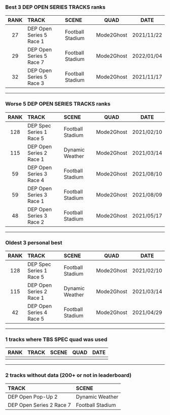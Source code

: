 ### Best 3 DEP OPEN SERIES TRACKS ranks
|RANK|TRACK|SCENE|QUAD|DATE|
|:---:|:---|:---|:---:|:---:|
|27|DEP Open Series 5 Race 1|Football Stadium|Mode2Ghost|2021/11/22|
|29|DEP Open Series 5 Race 7|Football Stadium|Mode2Ghost|2022/01/04|
|32|DEP Open Series 5 Race 3|Football Stadium|Mode2Ghost|2021/11/17|
---
### Worse 5 DEP OPEN SERIES TRACKS ranks
|RANK|TRACK|SCENE|QUAD|DATE|
|:---:|:---|:---|:---:|:---:|
|128|DEP Spec Series 1 Race 5|Football Stadium|Mode2Ghost|2021/02/10|
|115|DEP Open Series 2 Race 1|Dynamic Weather|Mode2Ghost|2021/03/14|
|59|DEP Open Series 3 Race 4|Football Stadium|Mode2Ghost|2021/08/10|
|59|DEP Open Series 3 Race 1|Football Stadium|Mode2Ghost|2021/08/09|
|48|DEP Open Series 3 Race 2|Football Stadium|Mode2Ghost|2021/05/17|
---
### Oldest 3 personal best
|RANK|TRACK|SCENE|QUAD|DATE|
|:---:|:---|:---|:---:|:---:|
|128|DEP Spec Series 1 Race 5|Football Stadium|Mode2Ghost|2021/02/10|
|115|DEP Open Series 2 Race 1|Dynamic Weather|Mode2Ghost|2021/03/14|
|42|DEP Open Series 4 Race 5|Football Stadium|Mode2Ghost|2021/04/29|
---
### 1 tracks where TBS SPEC quad was used
|RANK|TRACK|SCENE|QUAD|DATE|
|:---:|:---|:---|:---:|:---:|
||||||
---
### 2 tracks without data (200+ or not in leaderboard)
|TRACK|SCENE|
|:---|:---|
|DEP Open Pop-Up 2|Dynamic Weather|
|DEP Open Series 2 Race 7|Football Stadium|
